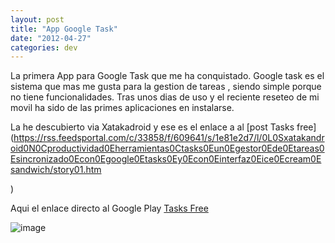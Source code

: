 ```yaml
---
layout: post
title: "App Google Task"
date: "2012-04-27"
categories: dev
---
```


La primera App para Google Task que me ha conquistado. Google task es el sistema que mas me gusta para la gestion de tareas , siendo simple porque no tiene funcionalidades. Tras unos dias de uso y el reciente reseteo de mi movil ha sido de las primes aplicaciones en instalarse.

La he descubierto via Xatakadroid y ese es el enlace a al [post Tasks free](https://rss.feedsportal.com/c/33858/f/609641/s/1e81e2d7/l/0L0Sxatakandroid0N0Cproductividad0Eherramientas0Ctasks0Eun0Egestor0Ede0Etareas0Esincronizado0Econ0Egoogle0Etasks0Ey0Econ0Einterfaz0Eice0Ecream0Esandwich/story01.htm
<div></div>
)

Aqui el enlace directo al Google Play [Tasks Free](https://play.google.com/store/apps/details?id=ch.teamtasks.tasks)

![image](images/wpid-tasks.png "tasks.png")
